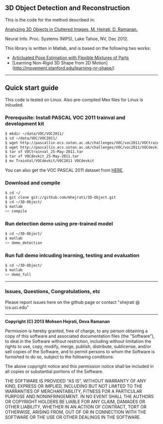 ## 3D Object Detection and Reconstruction

This is the code for the method described in:

[Analyzing 3D Objects in Cluttered Images, M. Hejrati, D. Ramanan.](http://www.ics.uci.edu/~shejrati/files/car.pdf)

Neural Info. Proc. Systems (NIPS), Lake Tahoe, NV, Dec 2012.

This library is written in Matlab, and is based on the following two works:
* [Articluated Pose Estimation with Flexible Mixtures of Parts](http://www.ics.uci.edu/~dramanan/software/pose/)
* [Learning Non-Rigid 3D Shape from 2D Motion] (http://movement.stanford.edu/learning-nr-shape/)


---- 

## Quick start guide

This code is tested on Linux. Also pre-compiled Mex files for Linux is inlcuded.

### Prerequsite: Install PASCAL VOC 2011 trainval and development kit
``` sh
$ mkdir ~/data/VOC/VOC2011/
$ cd ~/data/VOC/VOC2011/
$ wget http://pascallin.ecs.soton.ac.uk/challenges/VOC/voc2011/VOCtrainval_25-May-2011.tar
$ wget http://pascallin.ecs.soton.ac.uk/challenges/VOC/voc2011/VOCdevkit_25-May-2011.tar
$ tar xf VOCtrainval_25-May-2011.tar
$ tar xf VOCdevkit_25-May-2011.tar
$ mv TrainVal/VOCdevkit/VOC2011 VOCdevkit
``` 
You can also get the VOC PASCAL 2011 dataset from [HERE](http://pascallin.ecs.soton.ac.uk/challenges/VOC/voc2011).


### Download and compile
``` sh
$ cd ~/
$ git clone git://github.com/mhejrati/3D-Object.git
$ cd ~/3D-Object/
$ matlab
>> compile
```

### Run detection demo using pre-trained model
``` sh
$ cd ~/3D-Object/
$ matlab
>> demo_detection
```

### Run full demo inlcuding learning, testing and evaluation
``` sh
$ cd ~/3D-Object/
$ matlab
>> demo_full
```



----

### Issues, Questions, Congratulations, etc

Please report issues here on the github page or contact "shejrati @ ics.uci.edu"

--- -
**Copyright (C) 2013 Mohsen Hejrati, Deva Ramanan**

Permission is hereby granted, free of charge, to any person obtaining
a copy of this software and associated documentation files (the
"Software"), to deal in the Software without restriction, including
without limitation the rights to use, copy, modify, merge, publish,
distribute, sublicense, and/or sell copies of the Software, and to
permit persons to whom the Software is furnished to do so, subject to
the following conditions:

The above copyright notice and this permission notice shall be
included in all copies or substantial portions of the Software.

THE SOFTWARE IS PROVIDED "AS IS", WITHOUT WARRANTY OF ANY KIND,
EXPRESS OR IMPLIED, INCLUDING BUT NOT LIMITED TO THE WARRANTIES OF
MERCHANTABILITY, FITNESS FOR A PARTICULAR PURPOSE AND
NONINFRINGEMENT. IN NO EVENT SHALL THE AUTHORS OR COPYRIGHT HOLDERS BE
LIABLE FOR ANY CLAIM, DAMAGES OR OTHER LIABILITY, WHETHER IN AN ACTION
OF CONTRACT, TORT OR OTHERWISE, ARISING FROM, OUT OF OR IN CONNECTION
WITH THE SOFTWARE OR THE USE OR OTHER DEALINGS IN THE SOFTWARE.

